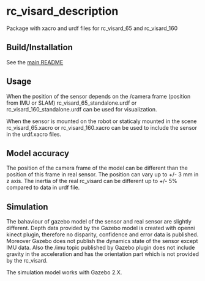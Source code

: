 
rc_visard_description
=====================

Package with xacro and urdf files for rc_visard_65 and rc_visard_160

Build/Installation
------------------

See the [main README](../README.md)

Usage
-----

When the position of the sensor depends on the /camera frame (position from IMU or SLAM) rc_visard_65_standalone.urdf or rc_visard_160_standalone.urdf can be used for visualization.

When the sensor is mounted on the robot or staticaly mounted in the scene rc_visard_65.xacro or rc_visard_160.xacro can be used to include the sensor in the urdf.xacro files.


Model accuracy
--------------

The position of the camera frame of the model can be different than the position of this frame in real sensor. The position can vary up to +/- 3 mm in z axis.
The inertia of the real rc_visard can be different up to +/- 5% compared to data in urdf file.

Simulation
----------

The bahaviour of gazebo model of the sensor and real sensor are slightly different.
Depth data provided by the Gazebo model is created with openni kinect plugin, therefore no disparity, confidence and error data is published.
Moreover Gazebo does not publish the dynamics state of the sensor except IMU data.
Also the /imu topic published by Gazebo plugin does not include gravity in the acceleration and has the orientation part which is not provided by the rc_visard.

The simulation model works with Gazebo 2.X.

